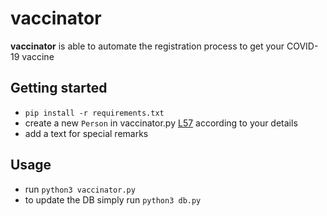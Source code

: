 # vaccinator
**vaccinator** is able to automate the registration process to get your COVID-19 vaccine

## Getting started
- `pip install -r requirements.txt`
- create a new `Person` in vaccinator.py [L57](https://github.com/doubleunder/vaccinator/blob/d24d9bfe1d00b23aa273c1aa90b5428bdd1558da/vaccinator.py#L57) according to your details
- add a text for special remarks 

## Usage
- run `python3 vaccinator.py`
- to update the DB simply run `python3 db.py`
